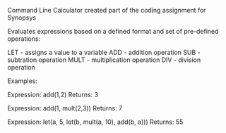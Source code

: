 Command Line Calculator created part of the coding assignment for Synopsys

Evaluates expressions based on a defined format and set of pre-defined operations:

LET - assigns a value to a variable
ADD - addition operation
SUB - subtration operation
MULT - multiplication operation
DIV - division operation

Examples:

Expression: add(1,2)
Returns: 3

Expression: add(1, mult(2,3))
Returns: 7

Expression: let(a, 5, let(b, mult(a, 10), add(b, a)))
Returns: 55
